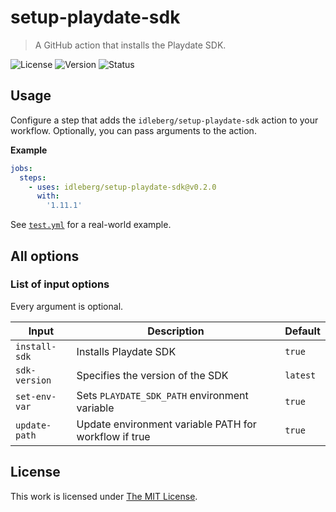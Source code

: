 # setup-playdate-sdk

> A GitHub action that installs the Playdate SDK.

![License](https://img.shields.io/github/license/idleberg/setup-playdate-sdk?style=flat-square)
![Version](https://img.shields.io/github/v/tag/idleberg/setup-playdate-sdk?style=flat-square)
![Status](https://img.shields.io/github/workflow/status/idleberg/setup-playdate-sdk/Tests?style=flat-square)

## Usage

Configure a step that adds the `idleberg/setup-playdate-sdk` action to your workflow. Optionally, you can pass arguments to the action.

**Example**

```yaml
jobs:
  steps:
    - uses: idleberg/setup-playdate-sdk@v0.2.0
      with: 
        '1.11.1'
```

See [`test.yml`](https://github.com/idleberg/setup-playdate-sdk/blob/main/.github/workflows/test.yml) for a real-world example.

## All options

### List of input options

Every argument is optional.

| Input         | Description                                           | Default  |
| ------------- | ----------------------------------------------------- | -------- |
| `install-sdk` | Installs Playdate SDK                                 | `true`   |
| `sdk-version` | Specifies the version of the SDK                      | `latest` |
| `set-env-var` | Sets `PLAYDATE_SDK_PATH` environment variable         | `true`   |
| `update-path` | Update environment variable PATH for workflow if true | `true`   |

## License

This work is licensed under [The MIT License](LICENSE).
